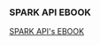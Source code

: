 
### SPARK API EBOOK
[SPARK API's EBOOK](https://drive.google.com/file/d/1-KbedgldyJTTc_1ob7BQvga4XGqjMNXY/view?usp=sharing)
